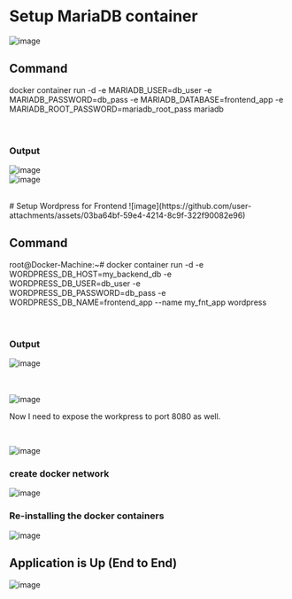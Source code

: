 # Setup MariaDB container

![image](https://github.com/user-attachments/assets/d7eb1aeb-de0b-45cc-b2ff-29d5cb1b02ce)


## Command
docker container run -d -e MARIADB_USER=db_user -e MARIADB_PASSWORD=db_pass -e MARIADB_DATABASE=frontend_app -e MARIADB_ROOT_PASSWORD=mariadb_root_pass mariadb
<br><br><br>
### Output
![image](https://github.com/user-attachments/assets/3cad980e-50be-4628-84b7-a7ede8ab5b03)
<br>
![image](https://github.com/user-attachments/assets/a948fdc4-e569-4468-97dd-6ee0240c23c5)


<br>
# Setup Wordpress for Frontend
![image](https://github.com/user-attachments/assets/03ba64bf-59e4-4214-8c9f-322f90082e96)

## Command
root@Docker-Machine:~# docker container run -d -e WORDPRESS_DB_HOST=my_backend_db -e WORDPRESS_DB_USER=db_user -e WORDPRESS_DB_PASSWORD=db_pass -e WORDPRESS_DB_NAME=frontend_app --name my_fnt_app wordpress
<br><br><br>
### Output
![image](https://github.com/user-attachments/assets/8f6de755-c921-4a33-ba64-f513cf29d7df)
<br><br><br>

![image](https://github.com/user-attachments/assets/05ed1529-8a86-4b62-9556-6ec043c53910)

<p>Now I need to expose the workpress to port 8080 as well.</p>
<br>

![image](https://github.com/user-attachments/assets/dca4c736-56d5-4948-9010-3b5f141ccce2)
<br>
### create docker network
![image](https://github.com/user-attachments/assets/19a9837a-a4f6-41e9-8144-a5e47d6b75e9)

### Re-installing the docker containers
![image](https://github.com/user-attachments/assets/ffd19c8b-2a1b-40d6-a320-e47beacf7081)

## Application is Up (End to End)
![image](https://github.com/user-attachments/assets/0dec583e-901c-403f-b360-74736583a052)
